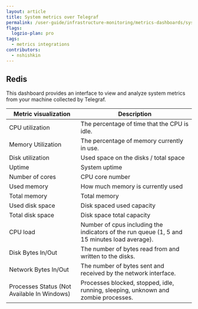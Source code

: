 ```yaml
---
layout: article
title: System metrics over Telegraf
permalink: /user-guide/infrastructure-monitoring/metrics-dashboards/sysmetrics.html 
flags:
  logzio-plan: pro
tags:
  - metrics integrations
contributors:
  - nshishkin
---
```


## Redis

This dashboard provides an interface to view and analyze system metrics from your machine collected by Telegraf.

| Metric visualization                                       | Description                                                                                  |
| ------------------------------------------------- | -------------------------------------------------------------------------------------------- |
| CPU utilization                                   | The percentage of time that the CPU is idle.                                                 |
| Memory Utilization                                | The percentage of memory currently in use.                                                   |
| Disk utilization                                  | Used space on the disks / total space                                                        |
| Uptime                                            | System uptime                                                                                |
| Number of cores                                   | CPU core number                                                                              |
| Used memory                                       | How much memory is currently used                                                            |
| Total memory                                      | Total memory                                                                                 |
| Used disk space                                   | Disk spaced used capacity                                                                    |
| Total disk space                                  | Disk space total capacity                                                                    |
| CPU load                                          | Number of cpus including the indicators of the run queue (1, 5 and 15 minutes load average). |
| Disk Bytes In/Out                                 | The number of bytes read from and written to the disks.                                      |
| Network Bytes In/Out                              | The number of bytes sent and received by the network interface.                              |
| Processes Status (Not Available In Windows) | Processes blocked, stopped, idle, running, sleeping, unknown and zombie processes.           |